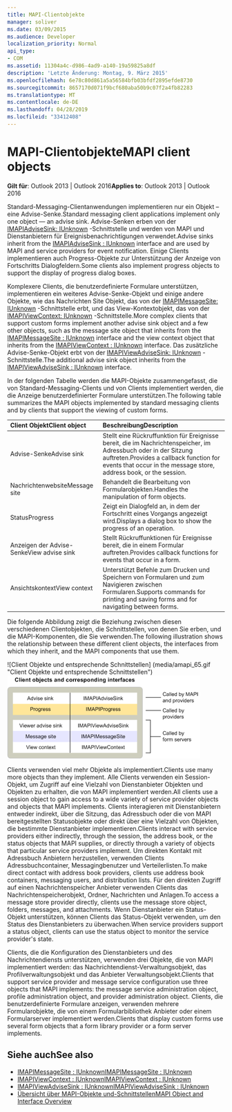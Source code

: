 ```yaml
---
title: MAPI-Clientobjekte
manager: soliver
ms.date: 03/09/2015
ms.audience: Developer
localization_priority: Normal
api_type:
- COM
ms.assetid: 11304a4c-d986-4ad9-a140-19a59825a8df
description: 'Letzte Änderung: Montag, 9. März 2015'
ms.openlocfilehash: 6e78c80d861a5a56584bfb03bfdf2895efde8730
ms.sourcegitcommit: 8657170d071f9bcf680aba50b9c07f2a4fb82283
ms.translationtype: MT
ms.contentlocale: de-DE
ms.lasthandoff: 04/28/2019
ms.locfileid: "33412408"
---
```

# <a name="mapi-client-objects"></a><span data-ttu-id="7fb76-103">MAPI-Clientobjekte</span><span class="sxs-lookup"><span data-stu-id="7fb76-103">MAPI client objects</span></span>
  
<span data-ttu-id="7fb76-104">**Gilt für**: Outlook 2013 | Outlook 2016</span><span class="sxs-lookup"><span data-stu-id="7fb76-104">**Applies to**: Outlook 2013 | Outlook 2016</span></span> 
  
<span data-ttu-id="7fb76-105">Standard-Messaging-Clientanwendungen implementieren nur ein Objekt – eine Advise-Senke.</span><span class="sxs-lookup"><span data-stu-id="7fb76-105">Standard messaging client applications implement only one object — an advise sink.</span></span> <span data-ttu-id="7fb76-106">Advise-Senken erben von der [IMAPIAdviseSink: IUnknown](imapiadvisesinkiunknown.md) -Schnittstelle und werden von MAPI und Dienstanbietern für Ereignisbenachrichtigungen verwendet.</span><span class="sxs-lookup"><span data-stu-id="7fb76-106">Advise sinks inherit from the [IMAPIAdviseSink : IUnknown](imapiadvisesinkiunknown.md) interface and are used by MAPI and service providers for event notification.</span></span> <span data-ttu-id="7fb76-107">Einige Clients implementieren auch Progress-Objekte zur Unterstützung der Anzeige von Fortschritts Dialogfeldern.</span><span class="sxs-lookup"><span data-stu-id="7fb76-107">Some clients also implement progress objects to support the display of progress dialog boxes.</span></span> 
  
<span data-ttu-id="7fb76-108">Komplexere Clients, die benutzerdefinierte Formulare unterstützen, implementieren ein weiteres Advise-Senke-Objekt und einige andere Objekte, wie das Nachrichten Site Objekt, das von der [IMAPIMessageSite: IUnknown](imapimessagesiteiunknown.md) -Schnittstelle erbt, und das View-Kontextobjekt, das von der [IMAPIViewContext: IUnknown](imapiviewcontextiunknown.md) -Schnittstelle.</span><span class="sxs-lookup"><span data-stu-id="7fb76-108">More complex clients that support custom forms implement another advise sink object and a few other objects, such as the message site object that inherits from the [IMAPIMessageSite : IUnknown](imapimessagesiteiunknown.md) interface and the view context object that inherits from the [IMAPIViewContext : IUnknown](imapiviewcontextiunknown.md) interface.</span></span> <span data-ttu-id="7fb76-109">Das zusätzliche Advise-Senke-Objekt erbt von der [IMAPIViewAdviseSink: IUnknown](imapiviewadvisesinkiunknown.md) -Schnittstelle.</span><span class="sxs-lookup"><span data-stu-id="7fb76-109">The additional advise sink object inherits from the [IMAPIViewAdviseSink : IUnknown](imapiviewadvisesinkiunknown.md) interface.</span></span> 
  
<span data-ttu-id="7fb76-110">In der folgenden Tabelle werden die MAPI-Objekte zusammengefasst, die von Standard-Messaging-Clients und von Clients implementiert werden, die die Anzeige benutzerdefinierter Formulare unterstützen.</span><span class="sxs-lookup"><span data-stu-id="7fb76-110">The following table summarizes the MAPI objects implemented by standard messaging clients and by clients that support the viewing of custom forms.</span></span>
  
|<span data-ttu-id="7fb76-111">**Client Objekt**</span><span class="sxs-lookup"><span data-stu-id="7fb76-111">**Client object**</span></span>|<span data-ttu-id="7fb76-112">**Beschreibung**</span><span class="sxs-lookup"><span data-stu-id="7fb76-112">**Description**</span></span>|
|:-----|:-----|
|<span data-ttu-id="7fb76-113">Advise-Senke</span><span class="sxs-lookup"><span data-stu-id="7fb76-113">Advise sink</span></span>  <br/> |<span data-ttu-id="7fb76-114">Stellt eine Rückruffunktion für Ereignisse bereit, die im Nachrichtenspeicher, im Adressbuch oder in der Sitzung auftreten.</span><span class="sxs-lookup"><span data-stu-id="7fb76-114">Provides a callback function for events that occur in the message store, address book, or the session.</span></span>  <br/> |
|<span data-ttu-id="7fb76-115">Nachrichtenwebsite</span><span class="sxs-lookup"><span data-stu-id="7fb76-115">Message site</span></span>  <br/> |<span data-ttu-id="7fb76-116">Behandelt die Bearbeitung von Formularobjekten.</span><span class="sxs-lookup"><span data-stu-id="7fb76-116">Handles the manipulation of form objects.</span></span>  <br/> |
|<span data-ttu-id="7fb76-117">Status</span><span class="sxs-lookup"><span data-stu-id="7fb76-117">Progress</span></span>  <br/> |<span data-ttu-id="7fb76-118">Zeigt ein Dialogfeld an, in dem der Fortschritt eines Vorgangs angezeigt wird.</span><span class="sxs-lookup"><span data-stu-id="7fb76-118">Displays a dialog box to show the progress of an operation.</span></span>  <br/> |
|<span data-ttu-id="7fb76-119">Anzeigen der Advise-Senke</span><span class="sxs-lookup"><span data-stu-id="7fb76-119">View advise sink</span></span>  <br/> |<span data-ttu-id="7fb76-120">Stellt Rückruffunktionen für Ereignisse bereit, die in einem Formular auftreten.</span><span class="sxs-lookup"><span data-stu-id="7fb76-120">Provides callback functions for events that occur in a form.</span></span>  <br/> |
|<span data-ttu-id="7fb76-121">Ansichtskontext</span><span class="sxs-lookup"><span data-stu-id="7fb76-121">View context</span></span>  <br/> |<span data-ttu-id="7fb76-122">Unterstützt Befehle zum Drucken und Speichern von Formularen und zum Navigieren zwischen Formularen.</span><span class="sxs-lookup"><span data-stu-id="7fb76-122">Supports commands for printing and saving forms and for navigating between forms.</span></span>  <br/> |
   
<span data-ttu-id="7fb76-123">Die folgende Abbildung zeigt die Beziehung zwischen diesen verschiedenen Clientobjekten, die Schnittstellen, von denen Sie erben, und die MAPI-Komponenten, die Sie verwenden.</span><span class="sxs-lookup"><span data-stu-id="7fb76-123">The following illustration shows the relationship between these different client objects, the interfaces from which they inherit, and the MAPI components that use them.</span></span> 
  
<span data-ttu-id="7fb76-124">![Client Objekte und entsprechende Schnittstellen] (media/amapi_65.gif "Client Objekte und entsprechende Schnittstellen")</span><span class="sxs-lookup"><span data-stu-id="7fb76-124">![Client objects and corresponding interfaces](media/amapi_65.gif "Client objects and corresponding interfaces")</span></span>
  
<span data-ttu-id="7fb76-125">Clients verwenden viel mehr Objekte als implementiert.</span><span class="sxs-lookup"><span data-stu-id="7fb76-125">Clients use many more objects than they implement.</span></span> <span data-ttu-id="7fb76-126">Alle Clients verwenden ein Session-Objekt, um Zugriff auf eine Vielzahl von Dienstanbieter Objekten und Objekten zu erhalten, die von MAPI implementiert werden.</span><span class="sxs-lookup"><span data-stu-id="7fb76-126">All clients use a session object to gain access to a wide variety of service provider objects and objects that MAPI implements.</span></span> <span data-ttu-id="7fb76-127">Clients interagieren mit Dienstanbietern entweder indirekt, über die Sitzung, das Adressbuch oder die von MAPI bereitgestellten Statusobjekte oder direkt über eine Vielzahl von Objekten, die bestimmte Dienstanbieter implementieren.</span><span class="sxs-lookup"><span data-stu-id="7fb76-127">Clients interact with service providers either indirectly, through the session, the address book, or the status objects that MAPI supplies, or directly through a variety of objects that particular service providers implement.</span></span> <span data-ttu-id="7fb76-128">Um direkten Kontakt mit Adressbuch Anbietern herzustellen, verwenden Clients Adressbuchcontainer, Messagingbenutzer und Verteilerlisten.</span><span class="sxs-lookup"><span data-stu-id="7fb76-128">To make direct contact with address book providers, clients use address book containers, messaging users, and distribution lists.</span></span> <span data-ttu-id="7fb76-129">Für den direkten Zugriff auf einen Nachrichtenspeicher Anbieter verwenden Clients das Nachrichtenspeicherobjekt, Ordner, Nachrichten und Anlagen.</span><span class="sxs-lookup"><span data-stu-id="7fb76-129">To access a message store provider directly, clients use the message store object, folders, messages, and attachments.</span></span> <span data-ttu-id="7fb76-130">Wenn Dienstanbieter ein Status-Objekt unterstützen, können Clients das Status-Objekt verwenden, um den Status des Dienstanbieters zu überwachen.</span><span class="sxs-lookup"><span data-stu-id="7fb76-130">When service providers support a status object, clients can use the status object to monitor the service provider's state.</span></span>
  
<span data-ttu-id="7fb76-131">Clients, die die Konfiguration des Dienstanbieters und des Nachrichtendiensts unterstützen, verwenden drei Objekte, die von MAPI implementiert werden: das Nachrichtendienst-Verwaltungsobjekt, das Profilverwaltungsobjekt und das Anbieter Verwaltungsobjekt.</span><span class="sxs-lookup"><span data-stu-id="7fb76-131">Clients that support service provider and message service configuration use three objects that MAPI implements: the message service administration object, profile administration object, and provider administration object.</span></span> <span data-ttu-id="7fb76-132">Clients, die benutzerdefinierte Formulare anzeigen, verwenden mehrere Formularobjekte, die von einem Formularbibliothek Anbieter oder einem Formularserver implementiert werden.</span><span class="sxs-lookup"><span data-stu-id="7fb76-132">Clients that display custom forms use several form objects that a form library provider or a form server implements.</span></span>
  
## <a name="see-also"></a><span data-ttu-id="7fb76-133">Siehe auch</span><span class="sxs-lookup"><span data-stu-id="7fb76-133">See also</span></span>

- [<span data-ttu-id="7fb76-134">IMAPIMessageSite : IUnknown</span><span class="sxs-lookup"><span data-stu-id="7fb76-134">IMAPIMessageSite : IUnknown</span></span>](imapimessagesiteiunknown.md) 
- [<span data-ttu-id="7fb76-135">IMAPIViewContext : IUnknown</span><span class="sxs-lookup"><span data-stu-id="7fb76-135">IMAPIViewContext : IUnknown</span></span>](imapiviewcontextiunknown.md)  
- [<span data-ttu-id="7fb76-136">IMAPIViewAdviseSink : IUnknown</span><span class="sxs-lookup"><span data-stu-id="7fb76-136">IMAPIViewAdviseSink : IUnknown</span></span>](imapiviewadvisesinkiunknown.md)
- [<span data-ttu-id="7fb76-137">Übersicht über MAPI-Objekte und-Schnittstellen</span><span class="sxs-lookup"><span data-stu-id="7fb76-137">MAPI Object and Interface Overview</span></span>](mapi-object-and-interface-overview.md)

